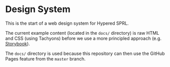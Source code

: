 # Design System

This is the start of a web design system for Hypered SPRL.

The current example content (located in the `docs/` directory) is raw HTML and
CSS (using Tachyons) before we use a more principled approach (e.g.
[Storybook](https://storybook.js.org/)).

The `docs/` directory is used because this repository can then use the GitHub
Pages feature from the `master` branch.
